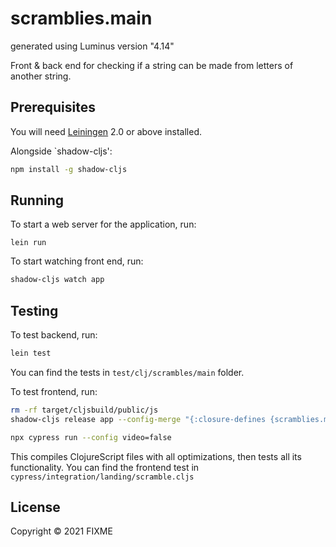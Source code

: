 # scramblies.main

generated using Luminus version "4.14"

Front & back end for checking if a string can be made from letters of another string.

## Prerequisites

You will need [Leiningen][1] 2.0 or above installed.

[1]: https://github.com/technomancy/leiningen

Alongside `shadow-cljs':

``` sh
npm install -g shadow-cljs
```

## Running

To start a web server for the application, run:

    lein run 

To start watching front end, run:

``` sh
shadow-cljs watch app
```
    
## Testing

To test backend, run:

``` sh
lein test
```
You can find the tests in `test/clj/scrambles/main` folder.

To test frontend, run:

``` sh
rm -rf target/cljsbuild/public/js
shadow-cljs release app --config-merge "{:closure-defines {scramblies.main.app/CYPRESS? true}}"

npx cypress run --config video=false
```
This compiles ClojureScript files with all optimizations, then tests all its functionality. 
You can find the frontend test in `cypress/integration/landing/scramble.cljs`

## License

Copyright © 2021 FIXME
